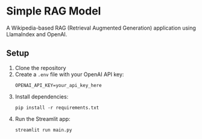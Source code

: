 # Simple RAG Model

A Wikipedia-based RAG (Retrieval Augmented Generation) application using LlamaIndex and OpenAI.

## Setup

1. Clone the repository
2. Create a `.env` file with your OpenAI API key:
   ```
   OPENAI_API_KEY=your_api_key_here
   ```
3. Install dependencies:
   ```
   pip install -r requirements.txt
   ```
4. Run the Streamlit app:
   ```
   streamlit run main.py
   ```